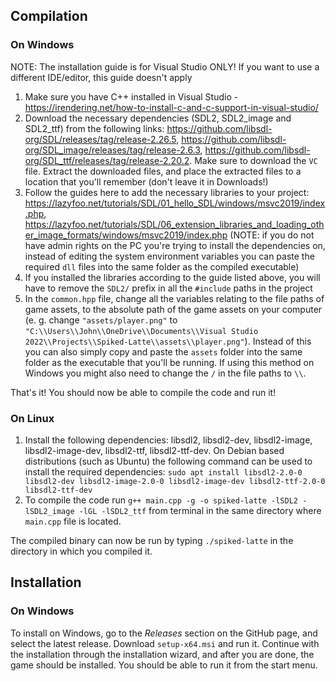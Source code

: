 ## Compilation
### On Windows
NOTE: The installation guide is for Visual Studio ONLY! If you want to use a different IDE/editor, this guide doesn't apply

 1. Make sure you have C++ installed in Visual Studio - https://irendering.net/how-to-install-c-and-c-support-in-visual-studio/
 2. Download the necessary dependencies (SDL2, SDL2_image and SDL2_ttf) from the following links: https://github.com/libsdl-org/SDL/releases/tag/release-2.26.5, https://github.com/libsdl-org/SDL_image/releases/tag/release-2.6.3, https://github.com/libsdl-org/SDL_ttf/releases/tag/release-2.20.2. Make sure to download the `VC` file. Extract the downloaded files, and place the extracted files to a location that you'll remember (don't leave it in Downloads!)
 3. Follow the guides here to add the necessary libraries to your project: https://lazyfoo.net/tutorials/SDL/01_hello_SDL/windows/msvc2019/index.php, https://lazyfoo.net/tutorials/SDL/06_extension_libraries_and_loading_other_image_formats/windows/msvc2019/index.php (NOTE: if you do not have admin rights on the PC you're trying to install the dependencies on, instead of editing the system environment variables you can paste the required `dll` files into the same folder as the compiled executable)
 5. If you installed the libraries according to the guide listed above, you will have to remove the `SDL2/` prefix in all the `#include` paths in the project
 6. In the `common.hpp` file, change all the variables relating to the file paths of game assets, to the absolute path of the game assets on your computer (e. g. change `"assets/player.png"` to `"C:\\Users\\John\\OneDrive\\Documents\\Visual Studio 2022\\Projects\\Spiked-Latte\\assets\\player.png"`). Instead of this you can also simply copy and paste the `assets` folder into the same folder as the executable that you'll be running. If using this method on Windows you might also need to change the `/` in the file paths to `\\`.

That's it! You should now be able to compile the code and run it!

### On Linux
 1. Install the following dependencies: libsdl2, libsdl2-dev, libsdl2-image, libsdl2-image-dev, libsdl2-ttf, libsdl2-ttf-dev. On Debian based distributions (such as Ubuntu) the following command can be used to install the required dependencies:
    `sudo apt install libsdl2-2.0-0 libsdl2-dev libsdl2-image-2.0-0 libsdl2-image-dev libsdl2-ttf-2.0-0 libsdl2-ttf-dev`
 4. To compile the code run `g++ main.cpp -g -o spiked-latte -lSDL2 -lSDL2_image -lGL -lSDL2_ttf` from terminal in the same directory where `main.cpp` file is located.

The compiled binary can now be run by typing `./spiked-latte` in the directory in which you compiled it.
## Installation
### On Windows
To install on Windows, go to the *Releases* section on the GitHub page, and select the latest release. Download `setup-x64.msi` and run it. Continue with the installation through the installation wizard, and after you are done, the game should be installed. You should be able to run it from the start menu.

